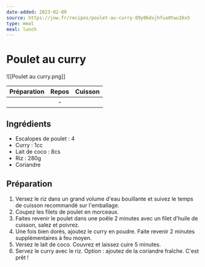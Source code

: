 ```yaml
---
date-added: 2023-02-09
source: https://jow.fr/recipes/poulet-au-curry-89y06dxjhfua0twu16x5
type: meal
meal: lunch
---
```


# Poulet au curry

![[Poulet au curry.png]]

| Préparation | Repos | Cuisson |
|:-----------:|:-----:|:-------:|
|             |   -   |         |

## Ingrédients

- Escalopes de poulet : 4
- Curry : 1cc
- Lait de coco : 8cs
- Riz : 280g
- Coriandre

## Préparation

1. Versez le riz dans un grand volume d'eau bouillante et suivez le temps de cuisson recommandé sur l'emballage.
2. Coupez les filets de poulet en morceaux.
3. Faites revenir le poulet dans une poêle 2 minutes avec un filet d'huile de cuisson, salez et poivrez.
4. Une fois bien dorés, ajoutez le curry en poudre. Faite revenir 2 minutes supplémentaires à feu moyen.
5. Versez le lait de coco. Couvrez et laissez cuire 5 minutes.
6. Servez le curry avec le riz. Option : ajoutez de la coriandre fraîche. C'est prêt !

